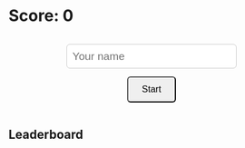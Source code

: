 <h1 id="score-display">Score: 0</h1>
<h2 id="timer-display" style="display:none;">Time left: 10</h2>

<div id="start-screen">
  <input id="username" placeholder="Your name">
  <button id="start-button">Start</button>
</div>

<div id="game-screen" style="display:none;">
  <button id="score-button">+1 Point</button>
</div>

<h2>Leaderboard</h2>
<ul id="leaderboard"></ul>

<!-- 🎨 Styling -->
<style>
  #score-button {
    padding: 1em 2em;
    font-size: clamp(16px, 5vw, 32px);
    max-width: 300px;
    width: 80vw;
    min-width: 120px;
    border-radius: 10px;
    cursor: pointer;
    text-align: center;
    white-space: nowrap;
  }

  #start-screen {
    display: flex;
    flex-direction: column;
    align-items: center;
    gap: 1em;
    padding: 1em;
  }

  #start-button {
    padding: 0.75em 1.5em;
    font-size: 1rem;
    border-radius: 6px;
    cursor: pointer;
  }

  input#username {
    position: relative;
    z-index: 10;
    background: white;
    color: black;
    font-size: 1.2rem;
    padding: 0.5em;
    border-radius: 6px;
    border: 1px solid #ccc;
    width: 80%;
    max-width: 300px;
    box-sizing: border-box;
  }
</style>

<!-- 🔥 Firebase SDKs -->
<script src="https://www.gstatic.com/firebasejs/8.10.1/firebase-app.js"></script>
<script src="https://www.gstatic.com/firebasejs/8.10.1/firebase-firestore.js"></script>
<script src="https://www.gstatic.com/firebasejs/8.10.1/firebase-analytics.js"></script>

<!-- 🚀 Script Logic -->
<script>
  const firebaseConfig = {
    apiKey: "AIzaSyDFzMkGPgI3uKyKJF8Y0LptHenEvBC2v94",
    authDomain: "leaderboard-b642f.firebaseapp.com",
    projectId: "leaderboard-b642f",
    storageBucket: "leaderboard-b642f.appspot.com",
    messagingSenderId: "649441482251",
    appId: "1:649441482251:web:67c614a2e0a1f53ea6590e",
    measurementId: "G-87WGE5E96V"
  };

  firebase.initializeApp(firebaseConfig);
  firebase.analytics();
  const db = firebase.firestore();

  let score = 0;
  let timer = 10;
  let countdownInterval;

  const scoreDisplay = document.getElementById('score-display');
  const timerDisplay = document.getElementById('timer-display');
  const startScreen = document.getElementById('start-screen');
  const gameScreen = document.getElementById('game-screen');
  const usernameInput = document.getElementById('username');
  const startButton = document.getElementById('start-button');
  const scoreButton = document.getElementById('score-button');

  // Load leaderboard on page load
  window.addEventListener('DOMContentLoaded', loadLeaderboard);

  startButton.onclick = () => {
    const name = usernameInput.value.trim();
    if (!name) {
      alert("Please enter your name.");
      return;
    }
    startGame(name);
  };

  scoreButton.onclick = () => {
    score++;
    scoreDisplay.textContent = `Score: ${score}`;
  };

  function startGame(playerName) {
    score = 0;
    timer = 10;
    scoreDisplay.textContent = `Score: ${score}`;
    timerDisplay.textContent = `Time left: ${timer}`;
    timerDisplay.style.display = 'block';
    startScreen.style.display = 'none';
    gameScreen.style.display = 'block';

    countdownInterval = setInterval(() => {
      timer--;
      timerDisplay.textContent = `Time left: ${timer}`;
      if (timer <= 0) {
        clearInterval(countdownInterval);
        submitScore(playerName, score);
      }
    }, 1000);
  }

  function submitScore(name, score) {
    db.collection("leaderboard").add({ name, score })
      .then(() => {
        alert(`Time's up! Score submitted: ${score}`);
        resetToStart();
        loadLeaderboard();
      })
      .catch(err => {
        console.error("Error submitting score:", err);
        alert("Failed to submit score.");
        resetToStart();
      });
  }

  function resetToStart() {
    timerDisplay.style.display = 'none';
    gameScreen.style.display = 'none';
    startScreen.style.display = 'flex';
    usernameInput.value = '';
    scoreDisplay.textContent = 'Score: 0';
  }

  function loadLeaderboard() {
    db.collection("leaderboard")
      .orderBy("score", "desc")
      .limit(10)
      .get()
      .then(snapshot => {
        const list = document.getElementById("leaderboard");
        list.innerHTML = '';
        snapshot.forEach(doc => {
          const data = doc.data();
          const item = document.createElement("li");
          item.textContent = `${data.name}: ${data.score}`;
          list.appendChild(item);
        });
      })
      .catch(err => {
        console.error("Error loading leaderboard:", err);
      });
  }
</script>
